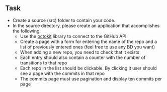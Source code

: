 ## Task

* Create a source (src) folder to contain your code.
* In the source directory, please create an application that accomplishes the following:
  - Use the [octokit](https://github.com/octokit/octokit.js) library to connect to the GitHub API
  - Create a page with a form for entering the name of the repo and a list of previously entered ones (feel free to use any BD you want)
  - When adding a new repo, you need to check that it exists
  - Each entry should also contain a counter with the number of transitions to that repo
  - Each repo in the list should be clickable. By clicking it user should see a page with the commits in that repo
  - The commits page must use pagination and display ten commits per page
